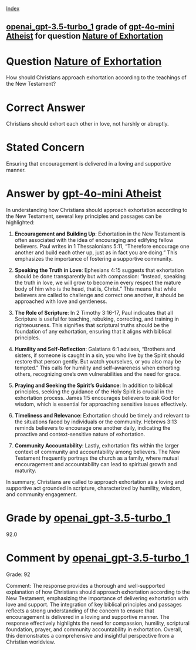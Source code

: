 
[Index](../../../../index.md)
## [openai_gpt-3.5-turbo_1](../../../grading_models/openai_gpt-3.5-turbo_1.md) grade of [gpt-4o-mini Atheist](../../../answering_models/gpt-4o-mini_Atheist.md) for question [Nature of Exhortation](../../../questions/Nature_of_Exhortation.md)

# Question [Nature of Exhortation](../../../questions/Nature_of_Exhortation.md)
How should Christians approach exhortation according to the teachings of the New Testament?

# Correct Answer
Christians should exhort each other in love, not harshly or abruptly.

# Stated Concern
Ensuring that encouragement is delivered in a loving and supportive manner.

# Answer by [gpt-4o-mini Atheist](../../../answering_models/gpt-4o-mini_Atheist.md)
In understanding how Christians should approach exhortation according to the New Testament, several key principles and passages can be highlighted:

1. **Encouragement and Building Up**: Exhortation in the New Testament is often associated with the idea of encouraging and edifying fellow believers. Paul writes in 1 Thessalonians 5:11, “Therefore encourage one another and build each other up, just as in fact you are doing.” This emphasizes the importance of fostering a supportive community.

2. **Speaking the Truth in Love**: Ephesians 4:15 suggests that exhortation should be done transparently but with compassion: “Instead, speaking the truth in love, we will grow to become in every respect the mature body of him who is the head, that is, Christ.” This means that while believers are called to challenge and correct one another, it should be approached with love and gentleness.

3. **The Role of Scripture**: In 2 Timothy 3:16-17, Paul indicates that all Scripture is useful for teaching, rebuking, correcting, and training in righteousness. This signifies that scriptural truths should be the foundation of any exhortation, ensuring that it aligns with biblical principles.

4. **Humility and Self-Reflection**: Galatians 6:1 advises, “Brothers and sisters, if someone is caught in a sin, you who live by the Spirit should restore that person gently. But watch yourselves, or you also may be tempted.” This calls for humility and self-awareness when exhorting others, recognizing one’s own vulnerabilities and the need for grace.

5. **Praying and Seeking the Spirit’s Guidance**: In addition to biblical principles, seeking the guidance of the Holy Spirit is crucial in the exhortation process. James 1:5 encourages believers to ask God for wisdom, which is essential for approaching sensitive issues effectively.

6. **Timeliness and Relevance**: Exhortation should be timely and relevant to the situations faced by individuals or the community. Hebrews 3:13 reminds believers to encourage one another daily, indicating the proactive and context-sensitive nature of exhortation.

7. **Community Accountability**: Lastly, exhortation fits within the larger context of community and accountability among believers. The New Testament frequently portrays the church as a family, where mutual encouragement and accountability can lead to spiritual growth and maturity.

In summary, Christians are called to approach exhortation as a loving and supportive act grounded in scripture, characterized by humility, wisdom, and community engagement.

# Grade by [openai_gpt-3.5-turbo_1](../../../grading_models/openai_gpt-3.5-turbo_1.md)
92.0

# Comment by [openai_gpt-3.5-turbo_1](../../../grading_models/openai_gpt-3.5-turbo_1.md)
Grade: 92

Comment: The response provides a thorough and well-supported explanation of how Christians should approach exhortation according to the New Testament, emphasizing the importance of delivering exhortation with love and support. The integration of key biblical principles and passages reflects a strong understanding of the concern to ensure that encouragement is delivered in a loving and supportive manner. The response effectively highlights the need for compassion, humility, scriptural foundation, prayer, and community accountability in exhortation. Overall, this demonstrates a comprehensive and insightful perspective from a Christian worldview.
